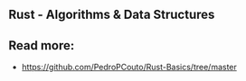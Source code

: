 ## Rust - Algorithms & Data Structures

## Read more:
- https://github.com/PedroPCouto/Rust-Basics/tree/master